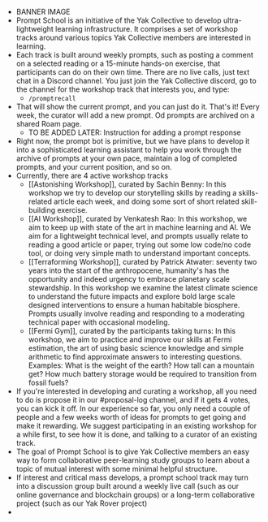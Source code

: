 - BANNER IMAGE
- Prompt School is an initiative of the Yak Collective to develop ultra-lightweight learning infrastructure. It comprises a set of workshop tracks around various topics Yak Collective members are interested in learning. 
- Each track is built around weekly prompts, such as posting a comment on a selected reading or a 15-minute hands-on exercise, that participants can do on their own time. There are no live calls, just text chat in a Discord channel. You just join the Yak Collective discord, go to the channel for the workshop track that interests you, and type:
    - `/promptrecall` 
- That will show the current prompt, and you can just do it. That's it! Every week, the curator will add a new prompt. Od prompts are archived on a shared Roam page.
    - TO BE ADDED LATER: Instruction for adding a prompt response
- Right now, the prompt bot is primitive, but we have plans to develop it into a sophisticated learning assistant to help you work through the archive of prompts at your own pace, maintain a log of completed prompts, and your current position, and so on. 
- Currently, there are 4 active workshop tracks
    - [[Astonishing Workshop]], curated by Sachin Benny: In this workshop we try to develop our storytelling skills by reading a skills-related article each week, and doing some sort of short related skill-building exercise.
    - [[AI Workshop]], curated by Venkatesh Rao: In this workshop, we aim to keep up with state of the art in machine learning and AI. We aim for a lightweight technical level, and prompts usually relate to reading a good article or paper, trying out some low code/no code tool, or doing very simple math to understand important concepts.
    - [[Terraforming Workshop]], curated by Patrick Atwater: seventy two years into the start of the anthropocene, humanity's has the opportunity and indeed urgency to embrace planetary scale stewardship. In this workshop we examine the latest climate science to understand the future impacts and explore bold large scale designed interventions to ensure a human habitable biosphere. Prompts usually involve reading and responding to a moderating technical paper with occasional modeling. 
    - [[Fermi Gym]], curated by the participants taking turns: In this workshop, we aim to practice and improve our skills at Fermi estimation, the art of using basic science knowledge and simple arithmetic to find approximate answers to interesting questions. Examples: What is the weight of the earth? How tall can a mountain get? How much battery storage would be required to transition from fossil fuels?
- If you're interested in developing and curating a workshop, all you need to do is propose it in our #proposal-log channel, and if it gets 4 votes, you can kick it off. In our experience so far, you only need a couple of people and a few weeks worth of ideas for prompts to get going and make it rewarding. We suggest participating in an existing workshop for a while first, to see how it is done, and talking to a curator of an existing track.
- The goal of Prompt School is to give Yak Collective members an easy way to form collaborative peer-learning study groups to learn about a topic of mutual interest with some minimal helpful structure. 
- If interest and critical mass develops, a prompt school track may turn into a discussion group built around a weekly live call (such as our online governance and blockchain groups) or a long-term collaborative project (such as our Yak Rover project)
- 
